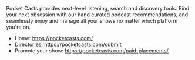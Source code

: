 Pocket Casts provides next-level listening, search and discovery tools. Find your next obsession with our hand curated podcast recommendations, and seamlessly enjoy and manage all your shows no matter which platform you're on.

* Home: https://pocketcasts.com/
* Directories: https://pocketcasts.com/submit
* Promote your show: https://pocketcasts.com/paid-placements/
